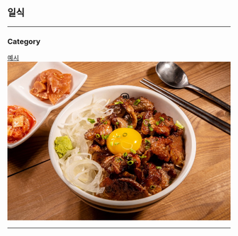## 일식

---

### Category

[예시](/example/example.md)
<img src="example/img/food.jpg?raw=true"/>


---
